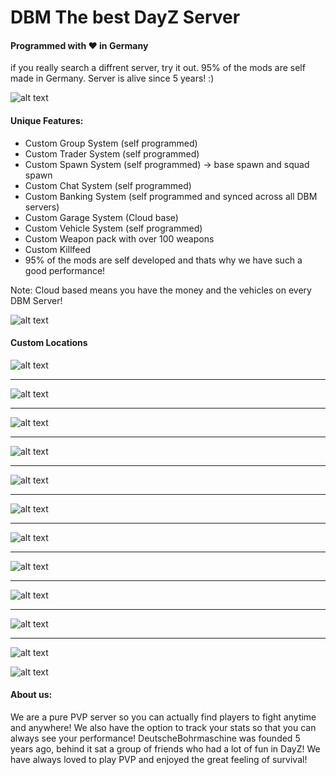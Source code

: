 # DBM The best DayZ Server
#### Programmed with ♥ in Germany
if you really search a diffrent server, try it out. 95% of the mods are self made in Germany. Server is alive since 5 years! :)

![alt text](https://raw.githubusercontent.com/Deutsche-Bohrmaschine/public-assets/main/DBM_Seperator.png)
#### Unique Features:
- Custom Group System (self programmed)
- Custom Trader System (self programmed)
- Custom Spawn System (self programmed) -> base spawn and squad spawn
- Custom Chat System (self programmed)
- Custom Banking System (self programmed and synced across all DBM servers)
- Custom Garage System (Cloud base)
- Custom Vehicle System (self programmed)
- Custom Weapon pack with over 100 weapons 
- Custom Killfeed
- 95% of the mods are self developed and thats why we have such a good performance!

Note: Cloud based means you have the money and the vehicles on every DBM Server!

![alt text](https://raw.githubusercontent.com/Deutsche-Bohrmaschine/public-assets/main/DBM_Seperator.png)

#### Custom Locations
![alt text](https://raw.githubusercontent.com/Deutsche-Bohrmaschine/public-assets/main/VMC.png)
___
![alt text](https://raw.githubusercontent.com/Deutsche-Bohrmaschine/public-assets/main/VMC2.png)
___
![alt text](https://raw.githubusercontent.com/Deutsche-Bohrmaschine/public-assets/main/Krona.png)
___
![alt text](https://raw.githubusercontent.com/Deutsche-Bohrmaschine/public-assets/main/Krona1.png)
___
![alt text](https://raw.githubusercontent.com/Deutsche-Bohrmaschine/public-assets/main/KlenTrader.png)
___
![alt text](https://raw.githubusercontent.com/Deutsche-Bohrmaschine/public-assets/main/BohrInsel.png)
___
![alt text](https://raw.githubusercontent.com/Deutsche-Bohrmaschine/public-assets/main/BohrInsel2.png)
___
![alt text](https://raw.githubusercontent.com/Deutsche-Bohrmaschine/public-assets/main/NeAirstrip.png)
___
![alt text](https://raw.githubusercontent.com/Deutsche-Bohrmaschine/public-assets/main/Skalisty.png)
___
![alt text](https://raw.githubusercontent.com/Deutsche-Bohrmaschine/public-assets/main/Skalisty2.png)
___
![alt text](https://raw.githubusercontent.com/Deutsche-Bohrmaschine/public-assets/main/Spawn.png)

![alt text](https://raw.githubusercontent.com/Deutsche-Bohrmaschine/public-assets/main/DBM_Seperator.png)

#### About us:
We are a pure PVP server so you can actually find players to fight anytime and anywhere! We also have the option to track your stats so that you can always see your performance!
DeutscheBohrmaschine was founded 5 years ago, behind it sat a group of friends who had a lot of fun in DayZ! We have always loved to play PVP and enjoyed the great feeling of survival!